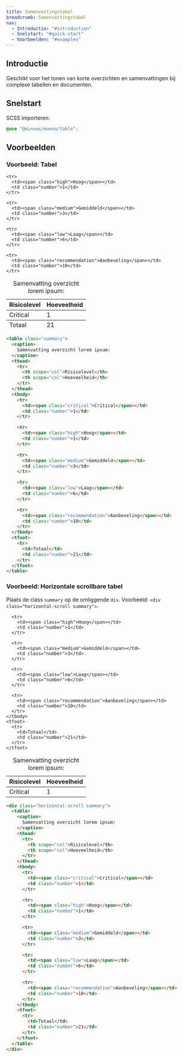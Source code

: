 ```yaml
---
title: Samenvattingstabel
breadcrumb: Samenvattingstabel
nav:
  - Introductie: "#introduction"
  - Snelstart: "#quick-start"
  - Voorbeelden: "#examples"
---
```


<h2 id="introduction">Introductie</h2>

Geschikt voor het tonen van korte overzichten en samenvattingen bij complexe
tabellen en documenten.

<h2 id="quick-start">Snelstart</h2>

SCSS importeren:

```scss
@use "@minvws/manon/table";
```

<h2 id="examples">Voorbeelden</h2>

### Voorbeeld: Tabel

<table class="summary">
  <caption> Samenvatting overzicht lorem ipsum: </caption>
  <thead>
    <tr>
      <th scope="col">Risicolevel</th>
      <th scope="col">Hoeveelheid</th>
    </tr>
  </thead>
  <tbody>
    <tr>
      <td><span class="critical">Critical</span></td>
      <td class="number">1</td>
    </tr>

    <tr>
      <td><span class="high">Hoog</span></td>
      <td class="number">1</td>
    </tr>

    <tr>
      <td><span class="medium">Gemiddeld</span></td>
      <td class="number">3</td>
    </tr>

    <tr>
      <td><span class="low">Laag</span></td>
      <td class="number">6</td>
    </tr>

    <tr>
      <td><span class="recommendation">Aanbeveling</span></td>
      <td class="number">10</td>
    </tr>

  </tbody>
  <tfoot>
    <tr>
      <td>Totaal</td>
      <td class="number">21</td>
    </tr>
  </tfoot>
</table>

```html
<table class="summary">
  <caption>
    Samenvatting overzicht lorem ipsum:
  </caption>
  <thead>
    <tr>
      <th scope="col">Risicolevel</th>
      <th scope="col">Hoeveelheid</th>
    </tr>
  </thead>
  <tbody>
    <tr>
      <td><span class="critical">Critical</span></td>
      <td class="number">1</td>
    </tr>

    <tr>
      <td><span class="high">Hoog</span></td>
      <td class="number">1</td>
    </tr>

    <tr>
      <td><span class="medium">Gemiddeld</span></td>
      <td class="number">3</td>
    </tr>

    <tr>
      <td><span class="low">Laag</span></td>
      <td class="number">6</td>
    </tr>

    <tr>
      <td><span class="recommendation">Aanbeveling</span></td>
      <td class="number">10</td>
    </tr>
  </tbody>
  <tfoot>
    <tr>
      <td>Totaal</td>
      <td class="number">21</td>
    </tr>
  </tfoot>
</table>
```

### Voorbeeld: Horizontale scrollbare tabel

Plaats de class `summary` op de omliggende `div`. Voorbeeld:
`<div class="horizontal-scroll summary">`.

<div class="horizontal-scroll summary">
  <table>
    <caption>Samenvatting overzicht lorem ipsum:</caption>
    <thead>
      <tr>
        <th scope="col">Risicolevel</th>
        <th scope="col">Hoeveelheid</th>
      </tr>
    </thead>
    <tbody>
      <tr>
        <td><span class="critical">Critical</span></td>
        <td class="number">1</td>
      </tr>

      <tr>
        <td><span class="high">Hoog</span></td>
        <td class="number">1</td>
      </tr>

      <tr>
        <td><span class="medium">Gemiddeld</span></td>
        <td class="number">3</td>
      </tr>

      <tr>
        <td><span class="low">Laag</span></td>
        <td class="number">6</td>
      </tr>

      <tr>
        <td><span class="recommendation">Aanbeveling</span></td>
        <td class="number">10</td>
      </tr>
    </tbody>
    <tfoot>
      <tr>
        <td>Totaal</td>
        <td class="number">21</td>
      </tr>
    </tfoot>

  </table>
</div>

```html
<div class="horizontal-scroll summary">
  <table>
    <caption>
      Samenvatting overzicht lorem ipsum:
    </caption>
    <thead>
      <tr>
        <th scope="col">Risicolevel</th>
        <th scope="col">Hoeveelheid</th>
      </tr>
    </thead>
    <tbody>
      <tr>
        <td><span class="critical">Critical</span></td>
        <td class="number">1</td>
      </tr>

      <tr>
        <td><span class="high">Hoog</span></td>
        <td class="number">1</td>
      </tr>

      <tr>
        <td><span class="medium">Gemiddeld</span></td>
        <td class="number">3</td>
      </tr>

      <tr>
        <td><span class="low">Laag</span></td>
        <td class="number">6</td>
      </tr>

      <tr>
        <td><span class="recommendation">Aanbeveling</span></td>
        <td class="number">10</td>
      </tr>
    </tbody>
    <tfoot>
      <tr>
        <td>Totaal</td>
        <td class="number">21</td>
      </tr>
    </tfoot>
  </table>
</div>
```

